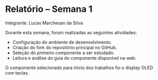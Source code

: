 # Relatório – Semana 1  

Integrante: Lucas Marchesan da Silva  

Durante esta semana, foram realizadas as seguintes atividades:  

- Configuração do ambiente de desenvolvimento.  
- Criação do fork do repositório principal no GitHub.  
- Seleção do primeiro componente a ser estudado.  
- Leitura e análise do guia do componente disponível na web.  

O componente selecionado para início dos trabalhos foi o display OLED com teclas.  
